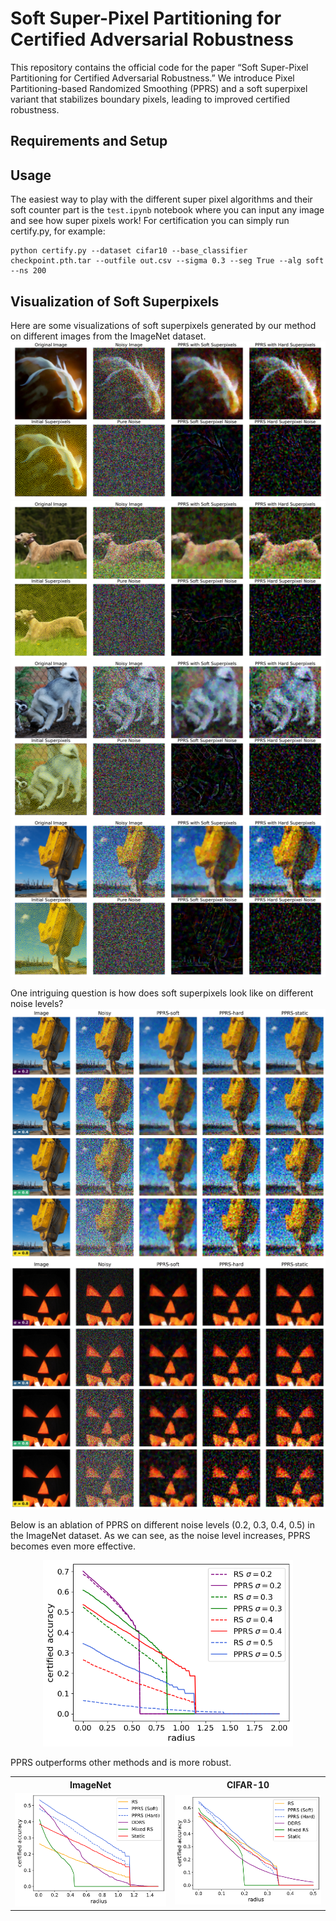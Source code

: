 # Soft Super-Pixel Partitioning for Certified Adversarial Robustness
This repository contains the official code for the paper “Soft Super-Pixel Partitioning for Certified Adversarial Robustness.” We introduce Pixel Partitioning-based Randomized Smoothing (PPRS) and a soft superpixel variant that stabilizes boundary pixels, leading to improved certified robustness.

## Requirements and Setup

## Usage
The easiest way to play with the different super pixel algorithms and their soft counter part is the `test.ipynb` notebook where you can input any image and see how super pixels work!
For certification you can simply run certify.py, for example:


```
python certify.py --dataset cifar10 --base_classifier checkpoint.pth.tar --outfile out.csv --sigma 0.3 --seg True --alg soft --ns 200
```

## Visualization of Soft Superpixels
Here are some visualizations of soft superpixels generated by our method on different images from the ImageNet dataset. 
![](assets/50.png)
![](assets/8620.png)
![](assets/8720.png)
![](assets/30000.png)


One intriguing question is how does soft superpixels look like on different noise levels?
![](assets/summary_noise_30000.png)
![](assets/summary_noise.png)

Below is an ablation of PPRS on different noise levels (0.2, 0.3, 0.4, 0.5) in the ImageNet dataset. As we can see, as the noise level increases, PPRS becomes even more effective.
<p align="center">
  <img src="assets/noise_levels.png" alt="Noise levels" width="400">
</p>
PPRS outperforms other methods and is more robust.

<table>
  <tr>
    <th>ImageNet</th>
    <th>CIFAR-10</th>
  </tr>
  <tr>
    <td align="center">
      <a href="assets/imagenet.png">
        <img src="assets/imagenet.png" alt="ImageNet certified robustness results" width="420">
      </a><br>
    </td>
    <td align="center">
      <a href="assets/cifar.png">
        <img src="assets/cifar.png" alt="CIFAR-10 certified robustness results" width="420">
      </a><br>
    </td>
  </tr>
</table>
